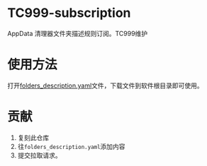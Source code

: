 # TC999-subscription
AppData 清理器文件夹描述规则订阅。TC999维护

# 使用方法
打开[folders_description.yaml](folders_description.yaml)文件，下载文件到软件根目录即可使用。

# 贡献
1. 复刻此仓库
2. 往`folders_description.yaml`添加内容
3. 提交拉取请求。
